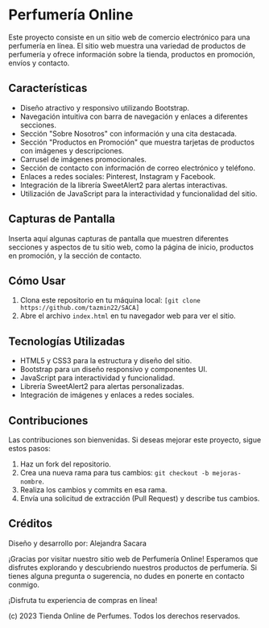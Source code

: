 # Perfumería Online

Este proyecto consiste en un sitio web de comercio electrónico para una perfumería en línea. El sitio web muestra una variedad de productos de perfumería y ofrece información sobre la tienda, productos en promoción, envíos y contacto.

## Características

- Diseño atractivo y responsivo utilizando Bootstrap.
- Navegación intuitiva con barra de navegación y enlaces a diferentes secciones.
- Sección "Sobre Nosotros" con información y una cita destacada.
- Sección "Productos en Promoción" que muestra tarjetas de productos con imágenes y descripciones.
- Carrusel de imágenes promocionales.
- Sección de contacto con información de correo electrónico y teléfono.
- Enlaces a redes sociales: Pinterest, Instagram y Facebook.
- Integración de la librería SweetAlert2 para alertas interactivas.
- Utilización de JavaScript para la interactividad y funcionalidad del sitio.

## Capturas de Pantalla

Inserta aquí algunas capturas de pantalla que muestren diferentes secciones y aspectos de tu sitio web, como la página de inicio, productos en promoción, y la sección de contacto.

## Cómo Usar

1. Clona este repositorio en tu máquina local: `[git clone https://github.com/tazmin22/SACA]`
2. Abre el archivo `index.html` en tu navegador web para ver el sitio.

## Tecnologías Utilizadas

- HTML5 y CSS3 para la estructura y diseño del sitio.
- Bootstrap para un diseño responsivo y componentes UI.
- JavaScript para interactividad y funcionalidad.
- Librería SweetAlert2 para alertas personalizadas.
- Integración de imágenes y enlaces a redes sociales.

## Contribuciones

Las contribuciones son bienvenidas. Si deseas mejorar este proyecto, sigue estos pasos:

1. Haz un fork del repositorio.
2. Crea una nueva rama para tus cambios: `git checkout -b mejoras-nombre`.
3. Realiza los cambios y commits en esa rama.
4. Envía una solicitud de extracción (Pull Request) y describe tus cambios.

## Créditos

Diseño y desarrollo por: Alejandra Sacara

¡Gracias por visitar nuestro sitio web de Perfumería Online! Esperamos que disfrutes explorando y descubriendo nuestros productos de perfumería. Si tienes alguna pregunta o sugerencia, no dudes en ponerte en contacto conmigo.

¡Disfruta tu experiencia de compras en línea!

(c) 2023 Tienda Online de Perfumes. Todos los derechos reservados.
